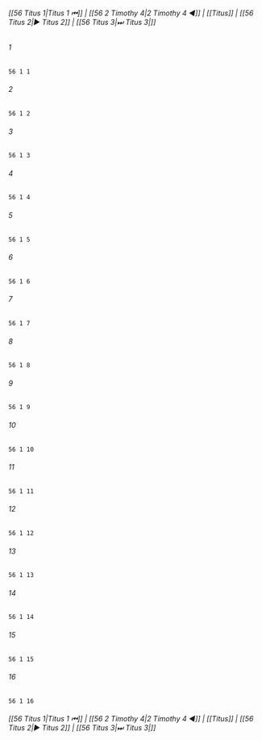 
###### [[56 Titus 1|Titus 1 ⏮]] | [[56 2 Timothy 4|2 Timothy 4 ◀]] | [[Titus]] | [[56 Titus 2|▶ Titus 2]] | [[56 Titus 3|⏭ Titus 3|]]

###### 1
``` verse
56 1 1 
```
###### 2
``` verse
56 1 2 
```
###### 3
``` verse
56 1 3 
```
###### 4
``` verse
56 1 4 
```
###### 5
``` verse
56 1 5 
```
###### 6
``` verse
56 1 6 
```
###### 7
``` verse
56 1 7 
```
###### 8
``` verse
56 1 8 
```
###### 9
``` verse
56 1 9 
```
###### 10
``` verse
56 1 10 
```
###### 11
``` verse
56 1 11 
```
###### 12
``` verse
56 1 12 
```
###### 13
``` verse
56 1 13 
```
###### 14
``` verse
56 1 14 
```
###### 15
``` verse
56 1 15 
```
###### 16
``` verse
56 1 16 
```

###### [[56 Titus 1|Titus 1 ⏮]] | [[56 2 Timothy 4|2 Timothy 4 ◀]] | [[Titus]] | [[56 Titus 2|▶ Titus 2]] | [[56 Titus 3|⏭ Titus 3|]]


